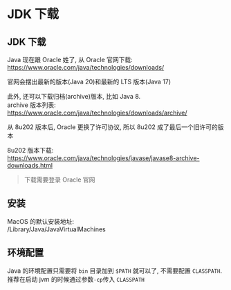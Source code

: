# JDK 下载

## JDK 下载

Java 现在跟 Oracle 姓了, 从 Oracle 官网下载:  
<https://www.oracle.com/java/technologies/downloads/>

官网会摆出最新的版本(Java 20)和最新的 LTS 版本(Java 17)

此外, 还可以下载归档(archive)版本, 比如 Java 8.  
archive 版本列表:  
<https://www.oracle.com/java/technologies/downloads/archive/>

从 8u202 版本后, Oracle 更换了许可协议, 所以 8u202 成了最后一个旧许可的版本

8u202 版本下载:  
<https://www.oracle.com/java/technologies/javase/javase8-archive-downloads.html>

> 下载需要登录 Oracle 官网

## 安装

MacOS 的默认安装地址:  
/Library/Java/JavaVirtualMachines

## 环境配置

Java 的环境配置只需要将 `bin` 目录加到 `$PATH` 就可以了, 不需要配置 `CLASSPATH`. 推荐在启动 jvm 的时候通过参数`-cp`传入 `CLASSPATH`
